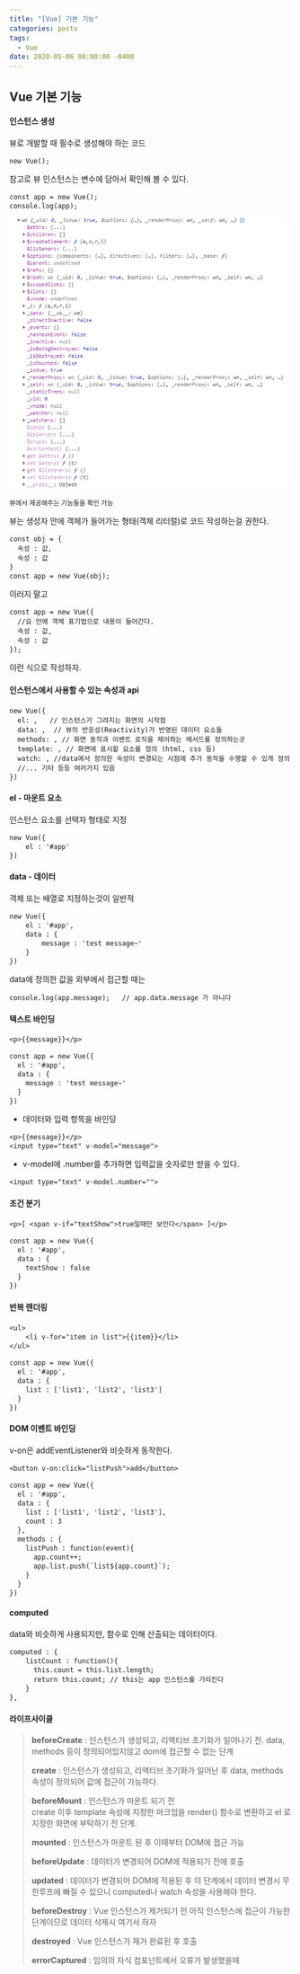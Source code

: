 ```yaml
---
title: "[Vue] 기본 기능"
categories: posts
tags:
  - Vue
date: 2020-05-06 00:00:00 -0400
---
```


## Vue 기본 기능    

#### 인스턴스 생성
뷰로 개발할 때 필수로 생성해야 하는 코드

```
new Vue();
```

참고로 뷰 인스턴스는 변수에 담아서 확인해 볼 수 있다.
```
const app = new Vue();
console.log(app);
```

![뷰 인스턴스 내용](https://raw.githubusercontent.com/juein/juein.github.io/master/_posts/img/2020-05-06-vue-basic_1.png)    



<small>뷰에서 제공해주는 기능들을 확인 가능</small>



뷰는 생성자 안에 객체가 들어가는 형태(객체 리터럴)로 코드 작성하는걸 권한다.
```
const obj = {
  속성 : 값,
  속성 : 값
}
const app = new Vue(obj);
```

이러지 말고

```
const app = new Vue({
  //요 안에 객체 표기법으로 내용이 들어간다.
  속성 : 값,
  속성 : 값
});
```
이런 식으로 작성하자.


#### 인스턴스에서 사용할 수 있는 속성과 api
```
new Vue({
  el: ,   // 인스턴스가 그려지는 화면의 시작점
  data: ,  // 뷰의 반응성(Reactivity)가 반영된 데이터 요소들
  methods: , // 화면 동작과 이벤트 로직을 제어하는 메서드를 정의하는곳
  template: , // 화면에 표시할 요소를 정의 (html, css 등)
  watch: , //data에서 정의한 속성이 변경되는 시점에 추가 동작을 수행할 수 있게 정의
  //... 기타 등등 여러가지 있음
})
```


#### el - 마운트 요소

인스턴스 요소를 선택자 형태로 지정

```
new Vue({
	el : '#app'
})
```



#### data - 데이터

객체 또는 배열로 지정하는것이 일반적

```
new Vue({
	el : '#app',
	data : {
		message : 'test message~'
	}
})
```

data에 정의한 값을 외부에서 접근할 때는

```
console.log(app.message);   // app.data.message 가 아니다
```




#### 텍스트 바인딩

```
<p>{{message}}</p>
```

```
const app = new Vue({
  el : '#app',
  data : {
  	message : 'test message~'
  }
})
```



- 데이터와 입력 항목을 바인딩

```
<p>{{message}}</p>
<input type="text" v-model="message">
```

- v-model에 .number를 추가하면 입력값을 숫자로만 받을 수 있다.

```
<input type="text" v-model.number="">
```

    

#### 조건 분기

```
<p>[ <span v-if="textShow">true일때만 보인다</span> ]</p>
```

```
const app = new Vue({
  el : '#app',
  data : {
    textShow : false
  }
})
```





#### 반복 렌더링

```
<ul>
    <li v-for="item in list">{{item}}</li>
</ul>
```

```
const app = new Vue({
  el : '#app',
  data : {
  	list : ['list1', 'list2', 'list3']
  }
})
```





#### DOM 이벤트 바인딩

v-on은 addEventListener와 비슷하게 동작한다.   

```
<button v-on:click="listPush">add</button>
```

```
const app = new Vue({
  el : '#app',
  data : {
    list : ['list1', 'list2', 'list3'],
    count : 3
  },
  methods : {
    listPush : function(event){
      app.count++;
      app.list.push(`list${app.count}`);
    }
  }
})
```



#### computed

data와 비슷하게 사용되지만, 함수로 인해 산출되는 데이터이다.

```
computed : {
    listCount : function(){
      this.count = this.list.length;
      return this.count; // this는 app 인스턴스를 가리킨다
    }
},
```



#### 라이프사이클

> **beforeCreate** : 인스턴스가 생성되고, 리액티브 초기화가 일어나기 전.
  data, methods 등이 정의되어있지않고 dom에 접근할 수 없는 단계  
> 
> **create** : 인스턴스가 생성되고, 리액티브 초기화가 일어난 후
  data, methods 속성이 정의되어 값에 접근이 가능하다.    
>
> **beforeMount** : 인스턴스가 마운트 되기 전   
  create 이후 template 속성에 지정한 마크업을 render() 함수로 변환하고
  el 로 지정한 화면에 부탁하기 전 단계.
>
> **mounted** : 인스턴스가 마운트 된 후
  이때부터 DOM에 접근 가능
>
> **beforeUpdate** : 데이터가 변경되어 DOM에 적용되기 전에 호출
>
> **updated** : 데이터가 변경되어 DOM에 적용된 후
  이 단계에서  데이터 변경시 무한루프에 빠질 수 있으니 
  computed나 watch 속성을 사용해야 한다.
>
> **beforeDestroy** : Vue 인스턴스가 제거되기 전
  아직 인스턴스에 접근이 가능한 단계이므로 데이터 삭제시 여기서 하자
>
> **destroyed** : Vue 인스턴스가 제거 완료된 후 호출
>
> **errorCaptured** : 임의의 자식 컴포넌트에서 오류가 발생했을때

